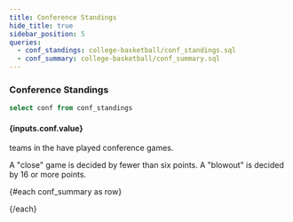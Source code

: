 ```yaml
---
title: Conference Standings
hide_title: true
sidebar_position: 5
queries: 
  - conf_standings: college-basketball/conf_standings.sql
  - conf_summary: college-basketball/conf_summary.sql
---
```


### Conference Standings

```sql confs
select conf from conf_standings
```

<Dropdown data={confs} name=conf value=conf title="Conference">
</Dropdown>

#### {inputs.conf.value}

<Value data={conf_summary} column=teams/> teams in the <Value data={conf_summary} column=conf/> have played  <Value data={conf_summary} column=total_games/> conference games.

A "close" game is decided by fewer than six points. A "blowout" is decided by 16 or more points. 

{#each conf_summary as row}


<BigValue
  data={row}
  value=home_win_pct
  title="Home win %"
  fmt='pct1'
/>

<BigValue
  data={row}
  value=avg_point_diff
  title="Average differential"
  fmt='num1'
/>

<BigValue
  data={row}
  value=close_games_pct
  title="Close game %"
  fmt='pct1'
/>

<BigValue
  data={row}
  value=blowout_games_pct
  title="Blowout game %"
  fmt='pct1'
/>

{/each}

<DataTable data={conf_standings} rows=all rowNumbers=true>
  <Column id=team title="Team"/>
  <Column id=wins title="W" colGroup="{inputs.conf.value}"/>
  <Column id=loss title="L" colGroup="{inputs.conf.value}"/>
  <Column id=delta contentType=delta fmt=# title="+/-" colGroup="{inputs.conf.value}"/>
  <Column id=home_wins title="W" colGroup="Home"/>
  <Column id=home_loss title="L" colGroup="Home"/>
  <Column id=home_delta contentType=delta fmt=# title="+/-" colGroup="Home"/>
  <Column id=away_wins title="W" colGroup="Away"/>
  <Column id=away_loss title="L" colGroup="Away"/>
  <Column id=away_delta contentType=delta fmt=# title="+/-" colGroup="Away"/>
</DataTable>
